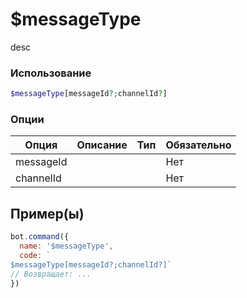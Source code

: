 # $messageType
desc
### Использование
```php
$messageType[messageId?;channelId?]
```

### Опции

| Опция | Описание | Тип | Обязательно |
|--------|-------------|------|----------|
| messageId |  |  | Нет | 
| channelId |  |  | Нет | 
## Пример(ы)

```javascript
bot.command({
  name: '$messageType',
  code: `
$messageType[messageId?;channelId?]`
// Возвращает: ...
})
```